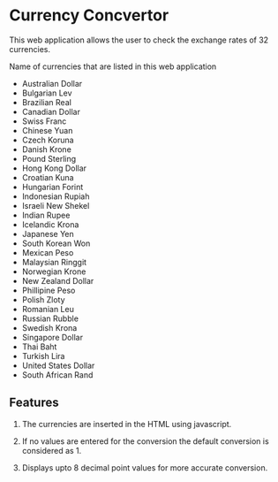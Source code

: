 # Currency Concvertor

This web application allows the user to check the exchange rates of 32 currencies.

Name of currencies that are listed in this web application

*  Australian Dollar
*  Bulgarian Lev
*  Brazilian Real
*  Canadian Dollar
*  Swiss Franc
*  Chinese Yuan
*  Czech Koruna
*  Danish Krone
*  Pound Sterling
*  Hong Kong Dollar
*  Croatian Kuna
*  Hungarian Forint
*  Indonesian Rupiah
*  Israeli New Shekel
*  Indian Rupee
*  Icelandic Krona
*  Japanese Yen
*  South Korean Won
*  Mexican Peso
*  Malaysian Ringgit
*  Norwegian Krone
*  New Zealand Dollar
*  Phillipine Peso
*  Polish Zloty
*  Romanian Leu
*  Russian Rubble
*  Swedish Krona
*  Singapore Dollar
*  Thai Baht
*  Turkish Lira
*  United States Dollar
*  South African Rand

## Features

1. The currencies are inserted in the HTML using javascript.

2. If no values are entered for the conversion the default conversion is considered as 1.

3. Displays upto 8 decimal point values for more accurate conversion.